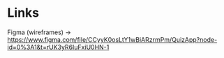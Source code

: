 # Links

Figma (wireframes) -> https://www.figma.com/file/CCyyK0osLtY1wBiARzrmPm/QuizApp?node-id=0%3A1&t=rUK3yR6IuFxiU0HN-1
